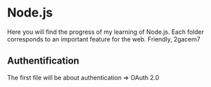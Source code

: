 # Node.js
Here you will find the progress of my learning of Node.js. Each folder corresponds to an important feature for the web.   Friendly, 2gacem7

## Authentification
The first file will be about authentication 
=> OAuth 2.0
